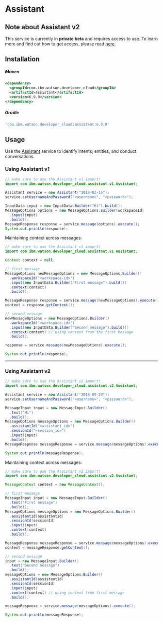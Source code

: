# Assistant

## Note about Assistant v2
This service is currently in **private beta** and requires access to use. To learn more and find out how to get access, please read [here](https://www.ibm.com/blogs/watson/2018/03/the-future-of-watson-conversation-watson-assistant/).

## Installation

##### Maven
```xml
<dependency>
  <groupId>com.ibm.watson.developer_cloud</groupId>
  <artifactId>assistant</artifactId>
  <version>6.9.0</version>
</dependency>
```

##### Gradle
```gradle
'com.ibm.watson.developer_cloud:assistant:6.9.0'
```

## Usage
Use the [Assistant][assistant] service to identify intents, entities, and conduct conversations.

### Using Assistant v1
```java
// make sure to use the Assistant v1 import!
import com.ibm.watson.developer_cloud.assistant.v1.Assistant;

Assistant service = new Assistant("2018-02-16");
service.setUsernameAndPassword("<username>", "<password>");

InputData input = new InputData.Builder("Hi").build();
MessageOptions options = new MessageOptions.Builder(workspaceId)
  .input(input)
  .build();
MessageResponse response = service.message(options).execute();
System.out.println(response);
```

Maintaining context across messages:
```java
// make sure to use the Assistant v1 import!
import com.ibm.watson.developer_cloud.assistant.v1.Assistant;

Context context = null;

// first message
MessageOptions newMessageOptions = new MessageOptions.Builder()
  .workspaceId("<workspace-id>")
  .input(new InputData.Builder("First message").build())
  .context(context)
  .build();

MessageResponse response = service.message(newMessageOptions).execute();
context = response.getContext();

// second message
newMessageOptions = new MessageOptions.Builder()
  .workspaceId("<workspace-id>")
  .input(new InputData.Builder("Second message").build())
  .context(context) // using context from the first message
  .build();

response = service.message(newMessageOptions).execute();

System.out.println(response);
```

---

### Using Assistant v2
```java
// make sure to use the Assistant v2 import!
import com.ibm.watson.developer_cloud.assistant.v2.Assistant;

Assistant service = new Assistant("2018-09-20");
service.setUsernameAndPassword("<username>", "<password>");

MessageInput input = new MessageInput.Builder()
  .text("Hi")
  .build();
MessageOptions messageOptions = new MessageOptions.Builder()
  .assistantId("<assistant_id>")
  .sessionId("<session_id>")
  .input(input)
  .build();
MessageResponse messageResponse = service.message(messageOptions).execute();

System.out.println(messageResponse);
```

Maintaining context across messages:
```java
// make sure to use the Assistant v2 import!
import com.ibm.watson.developer_cloud.assistant.v2.Assistant;

MessageContext context = new MessageContext();

// first message
MessageInput input = new MessageInput.Builder()
  .text("First message")
  .build();
MessageOptions messageOptions = new MessageOptions.Builder()
  .assistantId(assistantId)
  .sessionId(sessionId)
  .input(input)
  .context(context)
  .build();

MessageResponse messageResponse = service.message(messageOptions).execute();
context = messageResponse.getContext();

// second message
input = new MessageInput.Builder()
  .text("Second message")
  .build();
messageOptions = new MessageOptions.Builder()
  .assistantId(assistantId)
  .sessionId(sessionId)
  .input(input)
  .context(context) // using context from first message
  .build();

messageResponse = service.message(messageOptions).execute();

System.out.println(messageResponse);
```
[assistant]: https://console.bluemix.net/docs/services/assistant/index.html
